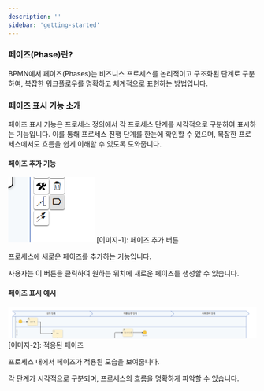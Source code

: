 ```yaml
---
description: ''
sidebar: 'getting-started'
---
```



### 페이즈(Phase)란?

BPMN에서 페이즈(Phases)는 비즈니스 프로세스를 논리적이고 구조화된 단계로 구분하여, 복잡한 워크플로우를 명확하고 체계적으로 표현하는 방법입니다.


### 페이즈 표시 기능 소개

페이즈 표시 기능은 프로세스 정의에서 각 프로세스 단계를 시각적으로 구분하여 표시하는 기능입니다. 이를 통해 프로세스 진행 단계를 한눈에 확인할 수 있으며, 복잡한 프로세스에서도 흐름을 쉽게 이해할 수 있도록 도와줍니다.

#### 페이즈 추가 기능

![](../../../uengine-image/phase-add.png)
[이미지-1]: 페이즈 추가 버튼

프로세스에 새로운 페이즈를 추가하는 기능입니다.

사용자는 이 버튼을 클릭하여 원하는 위치에 새로운 페이즈를 생성할 수 있습니다.



#### 페이즈 표시 예시

![](../../../uengine-image/phase.png)
[이미지-2]: 적용된 페이즈

프로세스 내에서 페이즈가 적용된 모습을 보여줍니다.

각 단계가 시각적으로 구분되며, 프로세스의 흐름을 명확하게 파악할 수 있습니다.



